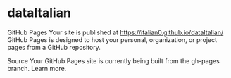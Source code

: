 # dataItalian
GitHub Pages
 Your site is published at https://italian0.github.io/dataItalian/
GitHub Pages is designed to host your personal, organization, or project pages from a GitHub repository.

Source
Your GitHub Pages site is currently being built from the gh-pages branch. Learn more.

